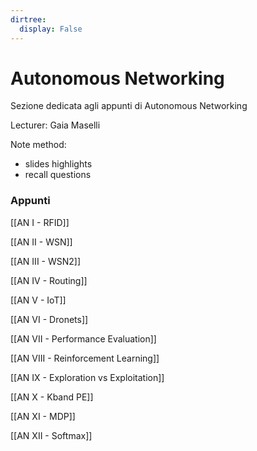 ```yaml
---
dirtree:
  display: False
---
```


# Autonomous Networking

Sezione dedicata agli appunti di Autonomous Networking

Lecturer: Gaia Maselli

Note method:
- slides highlights
- recall questions

### Appunti

[[AN I - RFID]]

[[AN II - WSN]]

[[AN III - WSN2]]

[[AN IV - Routing]]

[[AN V - IoT]]

[[AN VI - Dronets]]

[[AN VII - Performance Evaluation]]

[[AN VIII - Reinforcement Learning]]

[[AN IX - Exploration vs Exploitation]]

[[AN X - Kband PE]]

[[AN XI - MDP]]

[[AN XII - Softmax]]